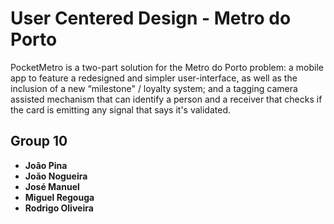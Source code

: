 # User Centered Design - Metro do Porto
PocketMetro is a two-part solution for the Metro do Porto problem: a mobile app to feature a redesigned and simpler user-interface, as well as the inclusion of a new “milestone" / loyalty system; and a tagging camera assisted mechanism that can identify a person and a receiver that checks if the card is emitting any signal that says it's validated.

## Group 10

* **João Pina** 
* **João Nogueira**
* **José Manuel** 
* **Miguel Regouga**
* **Rodrigo Oliveira** 